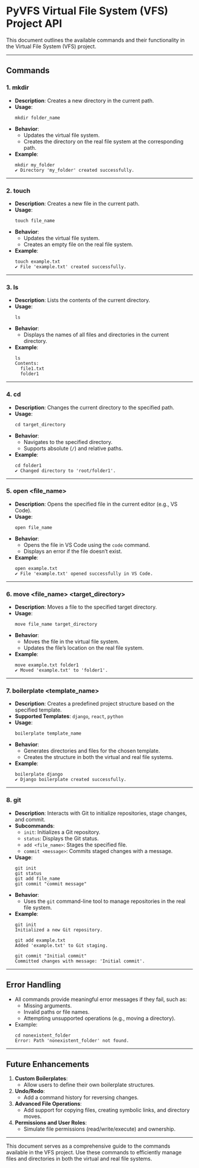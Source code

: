 #  PyVFS Virtual File System (VFS) Project API

This document outlines the available commands and their functionality in the Virtual File System (VFS) project.

---

## **Commands**

### **1. mkdir <name>**
- **Description**: Creates a new directory in the current path.
- **Usage**:
  ```
  mkdir folder_name
  ```
- **Behavior**:
  - Updates the virtual file system.
  - Creates the directory on the real file system at the corresponding path.
- **Example**:
  ```
  mkdir my_folder
  ✔ Directory 'my_folder' created successfully.
  ```

---

### **2. touch <name>**
- **Description**: Creates a new file in the current path.
- **Usage**:
  ```
  touch file_name
  ```
- **Behavior**:
  - Updates the virtual file system.
  - Creates an empty file on the real file system.
- **Example**:
  ```
  touch example.txt
  ✔ File 'example.txt' created successfully.
  ```

---

### **3. ls**
- **Description**: Lists the contents of the current directory.
- **Usage**:
  ```
  ls
  ```
- **Behavior**:
  - Displays the names of all files and directories in the current directory.
- **Example**:
  ```
  ls
  Contents:
    file1.txt
    folder1
  ```

---

### **4. cd <path>**
- **Description**: Changes the current directory to the specified path.
- **Usage**:
  ```
  cd target_directory
  ```
- **Behavior**:
  - Navigates to the specified directory.
  - Supports absolute (`/`) and relative paths.
- **Example**:
  ```
  cd folder1
  ✔ Changed directory to 'root/folder1'.
  ```

---

### **5. open <file_name>**
- **Description**: Opens the specified file in the current editor (e.g., VS Code).
- **Usage**:
  ```
  open file_name
  ```
- **Behavior**:
  - Opens the file in VS Code using the `code` command.
  - Displays an error if the file doesn’t exist.
- **Example**:
  ```
  open example.txt
  ✔ File 'example.txt' opened successfully in VS Code.
  ```

---

### **6. move <file_name> <target_directory>**
- **Description**: Moves a file to the specified target directory.
- **Usage**:
  ```
  move file_name target_directory
  ```
- **Behavior**:
  - Moves the file in the virtual file system.
  - Updates the file’s location on the real file system.
- **Example**:
  ```
  move example.txt folder1
  ✔ Moved 'example.txt' to 'folder1'.
  ```

---

### **7. boilerplate <template_name>**
- **Description**: Creates a predefined project structure based on the specified template.
- **Supported Templates**: `django`, `react`, `python`
- **Usage**:
  ```
  boilerplate template_name
  ```
- **Behavior**:
  - Generates directories and files for the chosen template.
  - Creates the structure in both the virtual and real file systems.
- **Example**:
  ```
  boilerplate django
  ✔ Django boilerplate created successfully.
  ```

---

### **8. git <subcommand>**
- **Description**: Interacts with Git to initialize repositories, stage changes, and commit.
- **Subcommands**:
  - `init`: Initializes a Git repository.
  - `status`: Displays the Git status.
  - `add <file_name>`: Stages the specified file.
  - `commit <message>`: Commits staged changes with a message.
- **Usage**:
  ```
  git init
  git status
  git add file_name
  git commit "commit message"
  ```
- **Behavior**:
  - Uses the `git` command-line tool to manage repositories in the real file system.
- **Example**:
  ```
  git init
  Initialized a new Git repository.

  git add example.txt
  Added 'example.txt' to Git staging.

  git commit "Initial commit"
  Committed changes with message: 'Initial commit'.
  ```

---

## **Error Handling**
- All commands provide meaningful error messages if they fail, such as:
  - Missing arguments.
  - Invalid paths or file names.
  - Attempting unsupported operations (e.g., moving a directory).
- Example:
  ```
  cd nonexistent_folder
  Error: Path 'nonexistent_folder' not found.
  ```

---

## **Future Enhancements**
1. **Custom Boilerplates**:
   - Allow users to define their own boilerplate structures.
2. **Undo/Redo**:
   - Add a command history for reversing changes.
3. **Advanced File Operations**:
   - Add support for copying files, creating symbolic links, and directory moves.
4. **Permissions and User Roles**:
   - Simulate file permissions (read/write/execute) and ownership.

---

This document serves as a comprehensive guide to the commands available in the VFS project. Use these commands to efficiently manage files and directories in both the virtual and real file systems.


